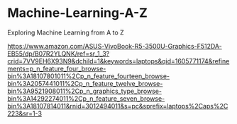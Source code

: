 # Machine-Learning-A-Z
Exploring Machine Learning from A to Z


https://www.amazon.com/ASUS-VivoBook-R5-3500U-Graphics-F512DA-EB55/dp/B07R2YLQNK/ref=sr_1_3?crid=7VV9EH6X93N9&dchild=1&keywords=laptops&qid=1605771174&refinements=p_n_feature_four_browse-bin%3A18107801011%2Cp_n_feature_fourteen_browse-bin%3A2057441011%2Cp_n_feature_twelve_browse-bin%3A9521908011%2Cp_n_graphics_type_browse-bin%3A14292274011%2Cp_n_feature_seven_browse-bin%3A18107814011&rnid=3012494011&s=pc&sprefix=laptops%2Caps%2C223&sr=1-3

